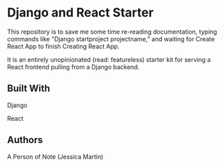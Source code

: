 # Django and React Starter
This repository is to save me some time re-reading documentation, typing commands like "Django startproject projectname," and waiting for Create React App to finish Creating React App.


It is an entirely unopinionated (read: featureless) starter kit for serving a React frontend pulling from a Django backend.

## Built With
Django


React

## Authors
A Person of Note (Jessica Martin)